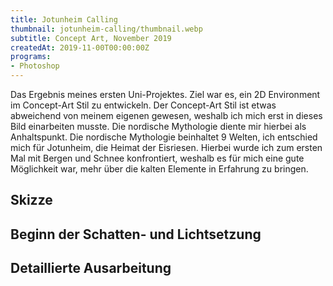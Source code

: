 ```yaml
---
title: Jotunheim Calling
thumbnail: jotunheim-calling/thumbnail.webp
subtitle: Concept Art, November 2019
createdAt: 2019-11-00T00:00:00Z
programs:
- Photoshop
---
```


Das Ergebnis meines ersten Uni-Projektes.
Ziel war es, ein 2D Environment im Concept-Art Stil zu entwickeln.
Der Concept-Art Stil ist etwas abweichend von meinem eigenen gewesen, weshalb ich mich erst in dieses Bild einarbeiten musste.
Die nordische Mythologie diente mir hierbei als Anhaltspunkt.
Die nordische Mythologie beinhaltet 9 Welten, ich entschied mich für Jotunheim, die Heimat der Eisriesen.
Hierbei wurde ich zum ersten Mal mit Bergen und Schnee konfrontiert, weshalb es für mich eine gute Möglichkeit war, mehr über die kalten Elemente in Erfahrung zu bringen.

<artstation-link artwork="Oomo2K"></artstation-link>
<deviantart-link artwork="Jotunheim-Is-Calling-827629161"></deviantart-link>

<asset-image src="jotunheim-calling/jotunheim_is_calling.webp" alt="Jotunheim Calling"></asset-image>

## Skizze
<asset-image src="jotunheim-calling/jotunheim_1.webp" alt="Skizze"></asset-image>

## Beginn der Schatten- und Lichtsetzung
<asset-image src="jotunheim-calling/jotunheim_2.webp" alt="Beginn der Schatten- und Lichtsetzung"></asset-image>

## Detaillierte Ausarbeitung
<asset-image src="jotunheim-calling/jotunheim_3.webp" alt="Detaillierte Ausarbeitung"></asset-image>
